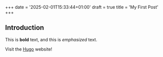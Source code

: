 +++
date = '2025-02-01T15:33:44+01:00'
draft = true
title = 'My First Post'
+++

## Introduction

This is **bold** text, and this is *emphasized* text.

Visit the [Hugo](https://gohugo.io) website!